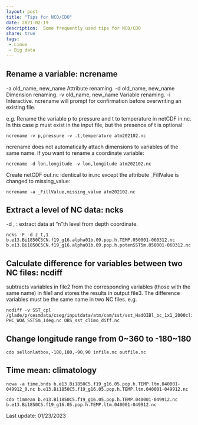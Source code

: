 ```yaml
---
layout: post
title: "Tips for NCO/CDO"
date: 2021-02-19
description:  Some frequently used tips for NCO/CDO
share: true
tags:
 - Linux
 - Big data
---
```


## Rename a variable: ncrename  ##
-a
old_name, new_name Attribute renaming. 
-d
old_name, new_name Dimension renaming. 
-v
old_name, new_name Variable renaming.
-i
Interactive. ncrename will prompt for confirmation before overwriting an existing file.

e.g. Rename the variable p to pressure and t to temperature in netCDF in.nc. In this case p must exist in the input file, but the presence of t is optional:

    ncrename -v p,pressure -v .t,temperature atm202102.nc

ncrename does not automatically attach dimensions to variables of the same name. If you want to rename a coordinate variable:

    ncrename -d lon,longitude -v lon,longitude atm202102.nc

Create netCDF out.nc identical to in.nc except the attribute _FillValue is changed to missing_value:

    ncrename -a _FillValue,missing_value atm202102.nc

## Extract a level of NC data: ncks ##
-d <variable of the level>, <number of the level>: extract data at “n”th level from depth coordinate.

    ncks -F -d z_t,1 b.e13.Bi1850C5CN.f19_g16.alpha01b.09.pop.h.TEMP.050001-060312.nc  b.e13.Bi1850C5CN.f19_g16.alpha01b.09.pop.h.potenSST5m.050001-060312.nc

## Calculate difference for variables between two NC files: ncdiff ##
subtracts variables in file2 from the corresponding variables (those with the same name) in file1 and stores the results in output file3. 
The difference variables must be the same name in two NC files.
e.g.

    ncdiff -v SST_cpl /glade/p/cesmdata/cseg/inputdata/atm/cam/sst/sst_HadOIBl_bc_1x1_2000climo_c180511.nc PHC_WOA_SST5m_1deg.nc OBS_sst_climo_diff.nc

## Change longitude range from 0~360 to -180~180 ##

    cdo sellonlatbox,-180,180,-90,90 infile.nc outfile.nc

## Time mean: climatology

    ncwa -a time,bnds b.e13.Bi1850C5.f19_g16.05.pop.h.TEMP.ltm.040001-049912_0.nc b.e13.Bi1850C5.f19_g16.05.pop.h.TEMP.ltm.040001-049912.nc

    cdo timmean b.e13.Bi1850C5.f19_g16.05.pop.h.TEMP.040001-049912.nc b.e13.Bi1850C5.f19_g16.05.pop.h.TEMP.ltm.040001-049912.nc

Last update: 01/23/2023    